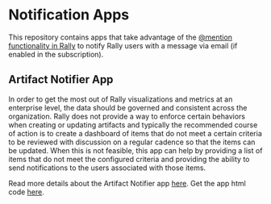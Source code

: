 # Notification Apps

This repository contains apps that take advantage of the [@mention functionality in Rally](https://techdocs.broadcom.com/us/en/ca-enterprise-software/agile-development-and-management/rally-platform-ca-agile-central/rally/using-top/check-status/collaborate-team-members.html#concept.dita_71e53b74d8a81fe2cd74f2fc276d0d1f68d12242_mentions) to notify Rally users with a message via email (if enabled in the subscription).  


## Artifact Notifier App

In order to get the most out of Rally visualizations and metrics at an enterprise level, the data should be governed and consistent across the organization.  Rally does not provide a way to enforce certain behaviors when creating or updating artifacts and typically the recommended course of action is to create a dashboard of items that do not meet a certain criteria to be reviewed with discussion on a regular cadence so that the items can be updated.  When this is not feasible, this app can help by providing a list of items that do not meet the configured criteria and providing the ability to send notifications to the users associated with those items.  

Read more details about the Artifact Notifier app [here](./artifact-notifier/README.md).  Get the app html code [here](./artifact-notifier/deploy/Ugly.txt).  
